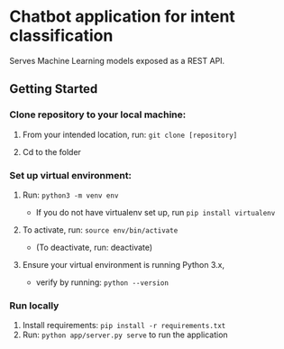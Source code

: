 # Chatbot application for intent classification

Serves Machine Learning models exposed as a REST API.

## Getting Started

### Clone repository to your local machine:

1. From your intended location, run: ```git clone [repository]```

2. Cd to the folder

###  Set up virtual environment:

1. Run: ```python3 -m venv env```
    - If you do not have virtualenv set up, run  ```pip install virtualenv ```

2. To activate, run: ```source env/bin/activate```
    - (To deactivate, run: deactivate)

3. Ensure your virtual environment is running Python 3.x,
    - verify by running: ```python --version```

### Run locally

1. Install requirements: ```pip install -r requirements.txt```
1. Run: ```python app/server.py serve``` to run the application
